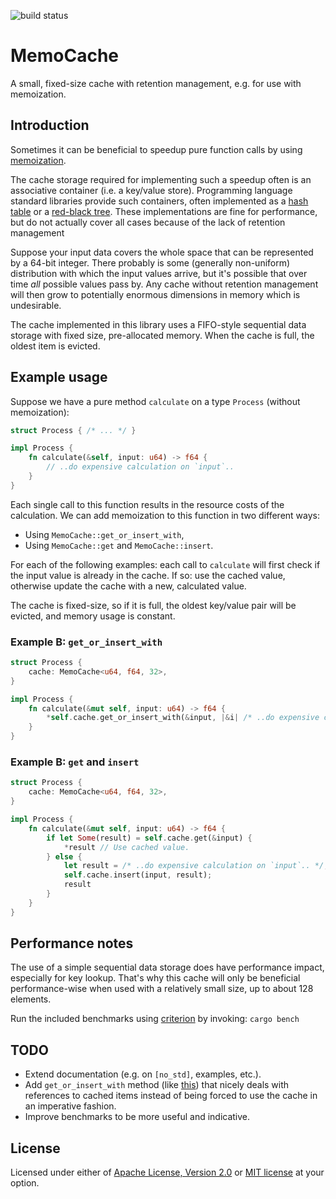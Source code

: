 ![build status](https://github.com/krisvanrens/memo-cache-rs/actions/workflows/build-and-test.yml/badge.svg)

# MemoCache

A small, fixed-size cache with retention management, e.g. for use with memoization.

## Introduction

Sometimes it can be beneficial to speedup pure function calls by using [memoization](https://en.wikipedia.org/wiki/Memoization).

The cache storage required for implementing such a speedup often is an associative container (i.e. a key/value store).
Programming language standard libraries provide such containers, often implemented as a [hash table](https://en.wikipedia.org/wiki/Hash_table) or a [red-black tree](https://en.wikipedia.org/wiki/Red%E2%80%93black_tree).
These implementations are fine for performance, but do not actually cover all cases because of the lack of retention management

Suppose your input data covers the whole space that can be represented by a 64-bit integer.
There probably is some (generally non-uniform) distribution with which the input values arrive, but it's possible that over time *all* possible values pass by.
Any cache without retention management will then grow to potentially enormous dimensions in memory which is undesirable.

The cache implemented in this library uses a FIFO-style sequential data storage with fixed size, pre-allocated memory.
When the cache is full, the oldest item is evicted.

## Example usage

Suppose we have a pure method `calculate` on a type `Process` (without memoization):

```rs
struct Process { /* ... */ }

impl Process {
    fn calculate(&self, input: u64) -> f64 {
        // ..do expensive calculation on `input`..
    }
}
```

Each single call to this function results in the resource costs of the calculation.
We can add memoization to this function in two different ways:

- Using `MemoCache::get_or_insert_with`,
- Using `MemoCache::get` and `MemoCache::insert`.

For each of the following examples: each call to `calculate` will first check if the input value is already in the cache.
If so: use the cached value, otherwise update the cache with a new, calculated value.

The cache is fixed-size, so if it is full, the oldest key/value pair will be evicted, and memory usage is constant.

### Example B: `get_or_insert_with`

```rs
struct Process {
    cache: MemoCache<u64, f64, 32>,
}

impl Process {
    fn calculate(&mut self, input: u64) -> f64 {
        *self.cache.get_or_insert_with(&input, |&i| /* ..do expensive calculation on `input`.. */)
    }
}
```

### Example B: `get` and `insert`

```rs
struct Process {
    cache: MemoCache<u64, f64, 32>,
}

impl Process {
    fn calculate(&mut self, input: u64) -> f64 {
        if let Some(result) = self.cache.get(&input) {
            *result // Use cached value.
        } else {
            let result = /* ..do expensive calculation on `input`.. */;
            self.cache.insert(input, result);
            result
        }
    }
}
```

## Performance notes

The use of a simple sequential data storage does have performance impact, especially for key lookup.
That's why this cache will only be beneficial performance-wise when used with a relatively small size, up to about 128 elements.

Run the included benchmarks using [criterion](https://crates.io/crates/criterion) by invoking: `cargo bench`

## TODO

- Extend documentation (e.g. on `[no_std]`, examples, etc.).
- Add `get_or_insert_with` method (like [this](https://doc.rust-lang.org/std/option/enum.Option.html#method.get_or_insert_with)) that nicely deals with references to cached items instead of being forced to use the cache in an imperative fashion.
- Improve benchmarks to be more useful and indicative.

## License

Licensed under either of [Apache License, Version 2.0](LICENSE-APACHE) or [MIT license](LICENSE-MIT) at your option.
